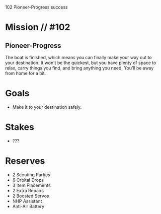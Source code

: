 102
Pioneer-Progress
success

# Mission // #102
## Pioneer-Progress

The boat is finished, which means you can finally make your way out to your destination. It won't be the quickest, but you have plenty of space to relax, carry things you find, and bring anything you need. You'll be away from home for a bit.

# Goals
- Make it to your destination safely.

# Stakes
- ???

# Reserves
- 2 Scouting Parties
- 6 Orbital Drops
- 3 Item Placements
- 2 Extra Repairs
- 2 Boosted Servos
- NHP Assistant
- Anti-Air Battery